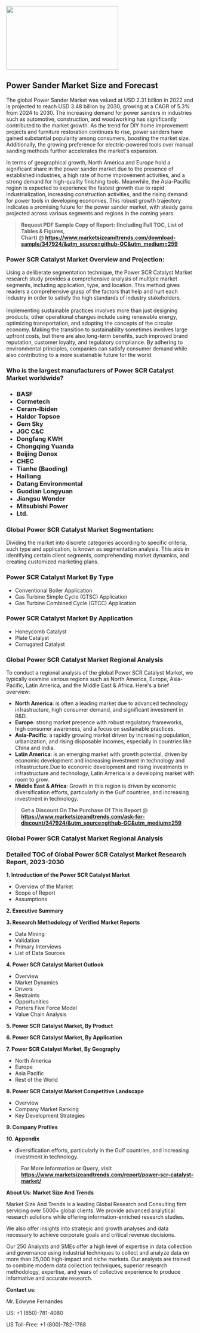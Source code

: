 <p><img class="alignnone size-medium wp-image-20088" src="https://ffe5etoiles.com/wp-content/uploads/2024/12/MST1-300x171.png" alt="" width="300" height="171" /></p><h2>Power Sander Market Size and Forecast</h2><p>The global Power Sander Market was valued at USD 2.31 billion in 2022 and is projected to reach USD 3.48 billion by 2030, growing at a CAGR of 5.3% from 2024 to 2030. The increasing demand for power sanders in industries such as automotive, construction, and woodworking has significantly contributed to the market growth. As the trend for DIY home improvement projects and furniture restoration continues to rise, power sanders have gained substantial popularity among consumers, boosting the market size. Additionally, the growing preference for electric-powered tools over manual sanding methods further accelerates the market's expansion.</p><p>In terms of geographical growth, North America and Europe hold a significant share in the power sander market due to the presence of established industries, a high rate of home improvement activities, and a strong demand for high-quality finishing tools. Meanwhile, the Asia-Pacific region is expected to experience the fastest growth due to rapid industrialization, increasing construction activities, and the rising demand for power tools in developing economies. This robust growth trajectory indicates a promising future for the power sander market, with steady gains projected across various segments and regions in the coming years.</p></p><blockquote id="" class=""><strong>Request PDF Sample Copy of Report: (Including Full TOC, List of Tables &amp; Figures, Chart)&nbsp;@&nbsp;<strong><a href="https://www.marketsizeandtrends.com/download-sample/347924/&utm_source=github-GC&utm_medium=259" target="_blank">https://www.marketsizeandtrends.com/download-sample/347924/&utm_source=github-GC&utm_medium=259</a></strong></strong></blockquote><h3 id="" class="">Power SCR Catalyst Market&nbsp;Overview and Projection:</h3><p id="" class="">Using a deliberate segmentation technique, the Power SCR Catalyst Market research study provides a comprehensive analysis of multiple market segments, including application, type, and location. This method gives readers a comprehensive grasp of the factors that help and hurt each industry in order to satisfy the high standards of industry stakeholders. <br /> <br />Implementing sustainable practices involves more than just designing products; other operational changes include using renewable energy, optimizing transportation, and adopting the concepts of the circular economy. Making the transition to sustainability sometimes involves large upfront costs, but there are also long-term benefits, such improved brand reputation, customer loyalty, and regulatory compliance. By adhering to environmental principles, companies can satisfy consumer demand while also contributing to a more sustainable future for the world.</p><h3 id="" class="">Who is the largest manufacturers of&nbsp;Power SCR Catalyst Market worldwide?</h3><h3 class=""><p><ul><li>BASF </li><li> Cormetech </li><li> Ceram-Ibiden </li><li> Haldor Topsoe </li><li> Gem Sky </li><li> JGC C&C </li><li> Dongfang KWH </li><li> Chongqing Yuanda </li><li> Beijing Denox </li><li> CHEC </li><li> Tianhe (Baoding) </li><li> Hailiang </li><li> Datang Environmental </li><li> Guodian Longyuan </li><li> Jiangsu Wonder </li><li> Mitsubishi Power </li><li> Ltd.</li></ul></p></h3><h3 id="" class="">Global&nbsp;Power SCR Catalyst Market Segmentation:</h3><p id="" class="">Dividing the market into discrete categories according to specific criteria, such type and application, is known as segmentation analysis. This aids in identifying certain client segments, comprehending market dynamics, and creating customized marketing plans.</p><h3 id="" class="">Power SCR Catalyst Market&nbsp;By Type</h3><p><p><ul><li>Conventional Boiler Application</li><li> Gas Turbine Simple Cycle (GTSC) Application</li><li> Gas Turbine Combined Cycle (GTCC) Application</p></li></ul></p></p><h3 id="" class="">Power SCR Catalyst Market&nbsp;By Application</h3><p class=""><p><ul><li>Honeycomb Catalyst</li><li> Plate Catalyst</li><li> Corrugated Catalyst</li></ul></p></p><h3 id="" class="">Global Power SCR Catalyst Market Regional Analysis</h3><p id="" class="">To conduct a regional analysis of the global Power SCR Catalyst Market, we typically examine various regions such as North America, Europe, Asia-Pacific, Latin America, and the Middle East &amp; Africa. Here's a brief overview:</p><ul><li><strong>North America</strong>: is often a leading market due to advanced technology infrastructure, high consumer demand, and significant investment in R&amp;D.</li><li><strong>Europe</strong>: strong market presence with robust regulatory frameworks, high consumer awareness, and a focus on sustainable practices.</li><li><strong>Asia-Pacific</strong>: a rapidly growing market driven by increasing population, urbanization, and rising disposable incomes, especially in countries like China and India.</li><li><strong>Latin America</strong>: is an emerging market with growth potential, driven by economic development and increasing investment in technology and infrastructure.Due to economic development and rising investments in infrastructure and technology, Latin America is a developing market with room to grow.</li><li><strong>Middle East &amp; Africa</strong>: Growth in this region is driven by economic diversification efforts, particularly in the Gulf countries, and increasing investment in technology.</li></ul><blockquote id="" class=""><strong>Get a Discount On The Purchase Of This Report @ <strong><a href="https://www.marketsizeandtrends.com/ask-for-discount/347924/&utm_source=github-GC&utm_medium=259" target="_blank">https://www.marketsizeandtrends.com/ask-for-discount/347924/&utm_source=github-GC&utm_medium=259</a></strong></strong></blockquote><h3 id="" class="">Global Power SCR Catalyst Market Regional Analysis</h3><h3 id="" class="">Detailed TOC of Global Power SCR Catalyst Market Research Report, 2023-2030</h3><p id="" class=""><strong>1. Introduction of the Power SCR Catalyst Market</strong></p><ul><li>Overview of the Market</li><li>Scope of Report</li><li>Assumptions</li></ul><p id="" class=""><strong>2. Executive Summary</strong></p><p id="" class=""><strong>3. Research Methodology of Verified Market Reports</strong></p><ul><li>Data Mining</li><li>Validation</li><li>Primary Interviews</li><li>List of Data Sources</li></ul><p id="" class=""><strong>4. Power SCR Catalyst Market Outlook</strong></p><ul><li>Overview</li><li>Market Dynamics</li><li>Drivers</li><li>Restraints</li><li>Opportunities</li><li>Porters Five Force Model</li><li>Value Chain Analysis</li></ul><p id="" class=""><strong>5. Power SCR Catalyst Market, By Product</strong></p><p id="" class=""><strong>6. Power SCR Catalyst Market, By Application</strong></p><p id="" class=""><strong>7. Power SCR Catalyst Market, By Geography</strong></p><ul><li>North America</li><li>Europe</li><li>Asia Pacific</li><li>Rest of the World</li></ul><p id="" class=""><strong>8. Power SCR Catalyst Market Competitive Landscape</strong></p><ul><li>Overview</li><li>Company Market Ranking</li><li>Key Development Strategies</li></ul><p id="" class=""><strong>9. Company Profiles</strong></p><p id="" class=""><strong>10. Appendix</strong></p><ul><li>diversification efforts, particularly in the Gulf countries, and increasing investment in technology.</li></ul><blockquote id="" class=""><strong>For More Information or Query, visit <strong><strong><a href="https://www.marketsizeandtrends.com/report/power-scr-catalyst-market/" target="_blank">https://www.marketsizeandtrends.com/report/power-scr-catalyst-market/</a></strong></strong></strong></blockquote><p id="" class=""><strong>About Us: Market Size And Trends</strong></p><p id="" class="">Market Size And Trends is a leading Global Research and Consulting firm servicing over 5000+ global clients. We provide advanced analytical research solutions while offering information-enriched research studies.</p><p id="" class="">We also offer insights into strategic and growth analyses and data necessary to achieve corporate goals and critical revenue decisions.</p><p id="" class="">Our 250 Analysts and SMEs offer a high level of expertise in data collection and governance using industrial techniques to collect and analyze data on more than 25,000 high-impact and niche markets. Our analysts are trained to combine modern data collection techniques, superior research methodology, expertise, and years of collective experience to produce informative and accurate research.</p><p id="" class=""><strong>Contact us:</strong></p><p id="" class="">Mr. Edwyne Fernandes</p><p id="" class="">US: +1 (650)-781-4080</p><p id="" class="">US Toll-Free: +1 (800)-782-1768</p>
